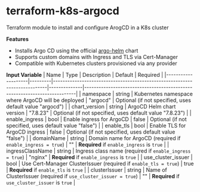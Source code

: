 # terraform-k8s-argocd
Terraform module to install and configure ArogCD in a K8s cluster

**Features**
- Installs Argo CD using the official [argo-helm](https://github.com/argoproj/argo-helm) chart
- Supports custom domains with Ingress and TLS via Cert-Manager
- Compatible with Kubernetes clusters provisioned via any provider

**Input Variable**
| Name               | Type    | Description                                                               | Default      | Required                                                                 |
|--------------------|---------|---------------------------------------------------------------------------|--------------|--------------------------------------------------------------------------|
| namespace          | string  | Kubernetes namespace where ArgoCD will be deployed                        | "argocd"     | Optional (if not specified, uses default value "argocd")                |
| chart_version      | string  | ArgoCD Helm chart version                                                 | "7.8.23"     | Optional (if not specified, uses default value "7.8.23")                |
| enable_ingress     | bool    | Enable ingress for ArgoCD                                                 | false        | Optional (if not specified, uses default value "false")                 |
| enable_tls         | bool    | Enable TLS for ArgoCD ingress                                             | false        | Optional (if not specified, uses default value "false")                 |
| domainName         | string  | Domain name for ArgoCD (required if `enable_ingress = true`)              | ""           | **Required** if `enable_ingress` is `true`                               |
| ingressClassName   | string  | Ingress class name (required if `enable_ingress = true`)                  | "nginx"      | **Required** if `enable_ingress` is `true`                               |
| use_cluster_issuer | bool    | Use Cert-Manager ClusterIssuer (required if `enable_tls = true`)          | true        | **Required** if `enable_tls` is `true`                                   |
| clusterIssuer      | string  | Name of ClusterIssuer (required if `use_cluster_issuer = true`)           | ""           | **Required** if `use_cluster_issuer` is `true`                           |



